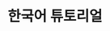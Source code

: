 ---
title: 한국어 튜토리얼
summary: 파이토치 한국 사용자 모임에서 번역/관리하는 한국어 튜토리얼입니다.
class: pytorch-resource
link: https://tutorials.pytorch.kr
order: 4

---